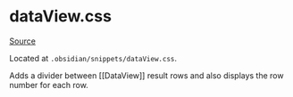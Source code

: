 # dataView.css
[Source](https://discord.com/channels/686053708261228577/702656734631821413/886298183314055198)

Located at `.obsidian/snippets/dataView.css`.

Adds a divider between [[DataView]] result rows and also displays the row number for each row.